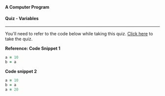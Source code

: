 **A Computer Program**

#### Quiz - Variables

---

You'll need to refer to the code below while taking this quiz. [Click here](https://wdi.typeform.com/to/l3EVGf) to take the quiz.


**Reference: Code Snippet 1**

```ruby
a = 10
b = a
```

**Code snippet 2**

```ruby
a = 10
b = a
a = 20
```
